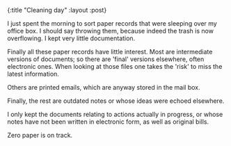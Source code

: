 {:title "Cleaning day"
:layout :post}

I just spent the morning to sort paper records
that were sleeping over my office box.
I should say throwing them, because indeed the trash is now overflowing.
I kept very little documentation.

Finally all these paper records have little interest.
Most are intermediate versions of documents;
so there are 'final' versions elsewhere, often electronic ones.
When looking at those files
one takes the 'risk' to miss the latest information.

Others are printed emails, which are anyway stored in the mail box.

Finally, the rest are outdated notes or whose ideas were echoed elsewhere.

I only kept the documents relating to actions actually in progress,
or whose notes have not been written in electronic form,
as well as original bills.

Zero paper is on track.
